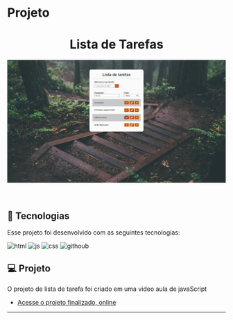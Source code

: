 # Projeto<h1 align="center"> Lista de Tarefas </h1>


<p align="center">
  <img alt="projeto lista de tarefas" src="img/projeto.jpg">
</p>

<br>

## 🚀 Tecnologias

Esse projeto foi desenvolvido com as seguintes tecnologias:

<img alin="center" alt="html" src="https://img.shields.io/badge/HTML5-E34F26?style=for-the-badge&logo=html5&logoColor=white"/>
<img alin="center" alt="js" src="https://img.shields.io/badge/JavaScript-323330?style=for-the-badge&logo=javascript&logoColor=F7DF1E"/>
<img alin="center" alt="css" src="https://img.shields.io/badge/CSS3-1572B6?style=for-the-badge&logo=css3&logoColor=white"/>
<img alin="center" alt="githoub" src="https://img.shields.io/badge/CSS3-1572B6?style=for-the-badge&logo=css3&logoColor=white"/>


## 💻 Projeto

O projeto de lista de tarefa foi criado em uma video aula de javaScript

- [Acesse o projeto finalizado, online](https://renatodev23.github.io/lista-de-tarefas/)



---